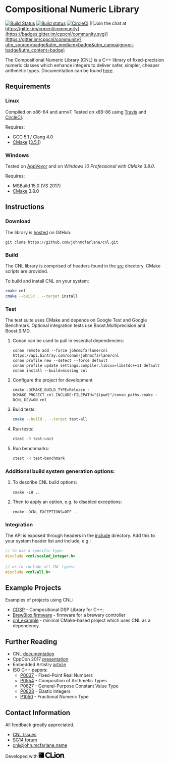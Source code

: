 # Compositional Numeric Library

[![Build Status](https://travis-ci.org/johnmcfarlane/cnl.svg?branch=master)](https://travis-ci.org/johnmcfarlane/cnl)
[![Build status](https://ci.appveyor.com/api/projects/status/9s7daasmvku9ttvd/branch/master?svg=true)](https://ci.appveyor.com/project/johnmcfarlane/cnl/branch/master)
[![CircleCI](https://circleci.com/gh/johnmcfarlane/cnl/tree/master.svg?style=svg)](https://circleci.com/gh/johnmcfarlane/cnl/tree/master)
[![Join the chat at https://gitter.im/cppcnl/community](https://badges.gitter.im/cppcnl/community.svg)](https://gitter.im/cppcnl/community?utm_source=badge&utm_medium=badge&utm_campaign=pr-badge&utm_content=badge)

The Compositional Numeric Library (CNL) is a C++ library of fixed-precision numeric classes which enhance integers to
deliver safer, simpler, cheaper arithmetic types.
Documentation can be found [here](http://johnmcfarlane.github.io/cnl/).

## Requirements

### Linux

Compiled on x86-64 and armv7.
Tested on x86-86 using  [Travis](https://travis-ci.org/johnmcfarlane/cnl) and
[CircleCI](https://circleci.com/gh/johnmcfarlane/cnl).

Requires:

- GCC 5.1 / Clang 4.0
- [CMake](https://cmake.org/download/) ([3.5.1](https://docs.travis-ci.com/user/languages/cpp/#CMake))

### Windows

Tested on [AppVeyor](https://ci.appveyor.com/project/johnmcfarlane/cnl/branch/master)
and on *Windows 10 Professional* with *CMake 3.8.0*.

Requires:

- MSBuild 15.0 (VS 2017)
- [CMake](https://cmake.org/download/) 3.8.0

## Instructions

### Download

The library is [hosted](https://github.com/johnmcfarlane/cnl) on GitHub:

```shell
git clone https://github.com/johnmcfarlane/cnl.git
```

### Build

The CNL library is comprised of headers found in the [src](src) directory.
CMake scripts are provided.

To build and install CNL on your system:

```sh
cmake cnl
cmake --build . --target install
```

### Test

The test suite uses CMake and depends on Google Test and Google Benchmark.
Optional integration tests use Boost.Multiprecision and Boost.SIMD.

1. Conan can be used to pull in essential dependencies:

   ```shell
   conan remote add --force johnmcfarlane/cnl https://api.bintray.com/conan/johnmcfarlane/cnl
   conan profile new --detect --force default
   conan profile update settings.compiler.libcxx=libstdc++11 default
   conan install --build=missing cnl
   ```

2. Configure the project for development

   ```shell
   cmake -DCMAKE_BUILD_TYPE=Release -DCMAKE_PROJECT_cnl_INCLUDE:FILEPATH="$(pwd)"/conan_paths.cmake -DCNL_DEV=ON cnl
   ```

3. Build tests:

   ```sh
   cmake --build . --target test-all
   ```

4. Run tests:

   ```sh
   ctest -R test-unit
   ```

5. Run benchmarks:

   ```sh
   ctest -R test-benchmark
   ```

### Additional build system generation options:

1. To describe CNL build options:

   `cmake -LH ..`

2. Then to apply an option, e.g. to disabled exceptions:

   `cmake -DCNL_EXCEPTIONS=OFF ..`

### Integration

The API is exposed through headers in the [include](./include/) directory.
Add this to your system header list and include, e.g.:

```c++
// to use a specific type:
#include <cnl/scaled_integer.h>

// or to include all CNL types:
#include <cnl/all.h>
```

## Example Projects

Examples of projects using CNL:

* [CDSP](https://github.com/hbe72/cdsp) - Compositional DSP Library for 
  C++;
* [BrewBlox firmware](https://github.com/BrewBlox/brewblox-firmware) - firmware for a brewery controller
* [cnl_example](https://github.com/johnmcfarlane/cnl_example) - minimal
  CMake-based project which uses CNL as a dependency.

## Further Reading

- CNL [documentation](http://johnmcfarlane.github.io/cnl/)
- CppCon 2017 [presentation](https://youtu.be/GEfmV3Xcuok)
- Embedded Artistry [article](https://embeddedartistry.com/blog/2017/8/25/c11-fixed-point-arithemetic-library)
- ISO C++ papers:
  - [P0037](http://wg21.link/p0037) - Fixed-Point Real Numbers
  - [P0554](http://wg21.link/p0554) - Composition of Arithmetic Types
  - [P0827](http://wg21.link/p0827) - General-Purpose Constant Value Type
  - [P0828](http://wg21.link/p0828) - Elastic Integers
  - [P1050](http://wg21.link/p1050) - Fractional Numeric Type

## Contact Information

All feedback greatly appreciated.

- [CNL Issues](https://github.com/johnmcfarlane/cnl/issues)
- [SG14 forum](https://groups.google.com/a/isocpp.org/forum/#!forum/sg14)
- [cnl@john.mcfarlane.name](mailto:cnl@john.mcfarlane.name)

Developed with [<img src="doc/logo_CLion.svg" alt="CLion: A Cross-Platform IDE for C and C++ by JetBrains" width="80" />](https://www.jetbrains.com/?from=Crag).
